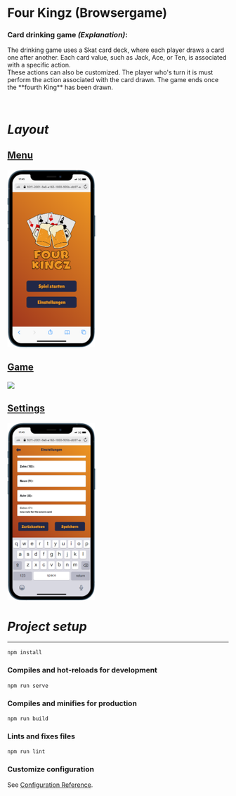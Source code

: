 # **Four Kingz** (Browsergame)
### **Card drinking game** *(Explanation)*:

<p>The drinking game uses a Skat card deck, where each player draws a card one after another. Each card value, such as Jack, Ace, or Ten, is associated with a specific action. <br>These actions can also be customized. The player who's turn it is must perform the action associated with the card drawn. The game ends once the **fourth King** has been drawn.</p>
&nbsp;

# *Layout*

## <p><ins>Menu</ins></p>

<p>
    <img width="200" src="src/assets/mobile-view-menu2.0.png">
</p>

## <p ><ins>Game</ins></p>
<p>
    <img src="src/assets/3ePiZZcQt6.gif" width="200"  />
</p>

## <p><ins>Settings</ins></p>
<p >
    <img width="200" src="src/assets/mobile-view-settings.png">
</p>

# *Project setup*
---
```
npm install
```

### Compiles and hot-reloads for development
```
npm run serve
```

### Compiles and minifies for production
```
npm run build
```

### Lints and fixes files
```
npm run lint
```

### Customize configuration
See [Configuration Reference](https://cli.vuejs.org/config/).
